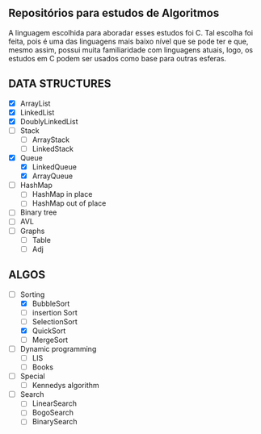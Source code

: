 ## Repositórios para estudos de Algoritmos

A linguagem escolhida para aboradar esses estudos foi C. Tal escolha foi feita, pois é uma das linguagens mais baixo nível que se pode ter e que, mesmo assim, possui muita familiaridade com linguagens atuais, logo, os estudos em C podem ser usados como base para outras esferas.

## DATA STRUCTURES

-   [x] ArrayList
-   [x] LinkedList
-   [x] DoublyLinkedList
-   [ ] Stack
    -   [ ] ArrayStack
    -   [ ] LinkedStack
-   [x] Queue
    -   [x] LinkedQueue
    -   [x] ArrayQueue
-   [ ] HashMap
    -   [ ] HashMap in place
    -   [ ] HashMap out of place
-   [ ] Binary tree
-   [ ] AVL
-   [ ] Graphs
    -   [ ] Table
    -   [ ] Adj

## ALGOS

-   [ ] Sorting
    -   [x] BubbleSort
    -   [ ] insertion Sort
    -   [ ] SelectionSort
    -   [x] QuickSort
    -   [ ] MergeSort
-   [ ] Dynamic programming
    -   [ ] LIS
    -   [ ] Books
-   [ ] Special
    -   [ ] Kennedys algorithm
-   [ ] Search
    -   [ ] LinearSearch
    -   [ ] BogoSearch
    -   [ ] BinarySearch
